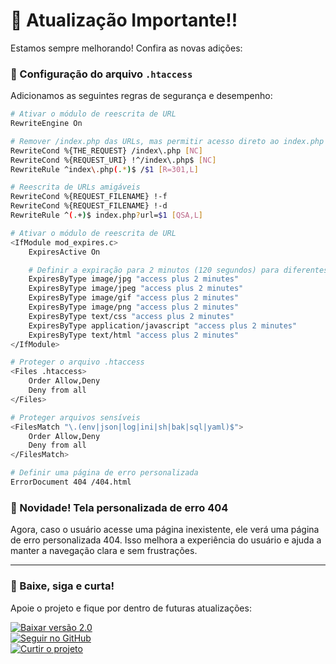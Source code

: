 # 🚀 Atualização Importante!!

Estamos sempre melhorando! Confira as novas adições:

### 🔧 Configuração do arquivo `.htaccess`

Adicionamos as seguintes regras de segurança e desempenho:

```bash
# Ativar o módulo de reescrita de URL
RewriteEngine On

# Remover /index.php das URLs, mas permitir acesso direto ao index.php
RewriteCond %{THE_REQUEST} /index\.php [NC]
RewriteCond %{REQUEST_URI} !^/index\.php$ [NC]
RewriteRule ^index\.php(.*)$ /$1 [R=301,L]

# Reescrita de URLs amigáveis
RewriteCond %{REQUEST_FILENAME} !-f
RewriteCond %{REQUEST_FILENAME} !-d
RewriteRule ^(.+)$ index.php?url=$1 [QSA,L]

# Ativar o módulo de reescrita de URL
<IfModule mod_expires.c>
    ExpiresActive On

    # Definir a expiração para 2 minutos (120 segundos) para diferentes tipos de arquivos
    ExpiresByType image/jpg "access plus 2 minutes"
    ExpiresByType image/jpeg "access plus 2 minutes"
    ExpiresByType image/gif "access plus 2 minutes"
    ExpiresByType image/png "access plus 2 minutes"
    ExpiresByType text/css "access plus 2 minutes"
    ExpiresByType application/javascript "access plus 2 minutes"
    ExpiresByType text/html "access plus 2 minutes"
</IfModule>

# Proteger o arquivo .htaccess
<Files .htaccess>
    Order Allow,Deny
    Deny from all
</Files>

# Proteger arquivos sensíveis
<FilesMatch "\.(env|json|log|ini|sh|bak|sql|yaml)$">
    Order Allow,Deny
    Deny from all
</FilesMatch>

# Definir uma página de erro personalizada
ErrorDocument 404 /404.html
```

### 🚨 Novidade! Tela personalizada de erro 404

Agora, caso o usuário acesse uma página inexistente, ele verá uma página de erro personalizada 404. Isso melhora a experiência do usuário e ajuda a manter a navegação clara e sem frustrações.

---

### 🔗 Baixe, siga e curta!

Apoie o projeto e fique por dentro de futuras atualizações:

[![Baixar versão 2.0](https://img.shields.io/badge/Download-v2.0-brightgreen)](https://github.com/aglsk/System-Digital/releases/tag/2.0)  
[![Seguir no GitHub](https://img.shields.io/github/followers/aglsk?label=Seguir%20no%20GitHub&style=social)](https://github.com/aglsk)  
[![Curtir o projeto](https://img.shields.io/badge/Curtir-👍-blue)](https://github.com/aglsk/System-Digital)
